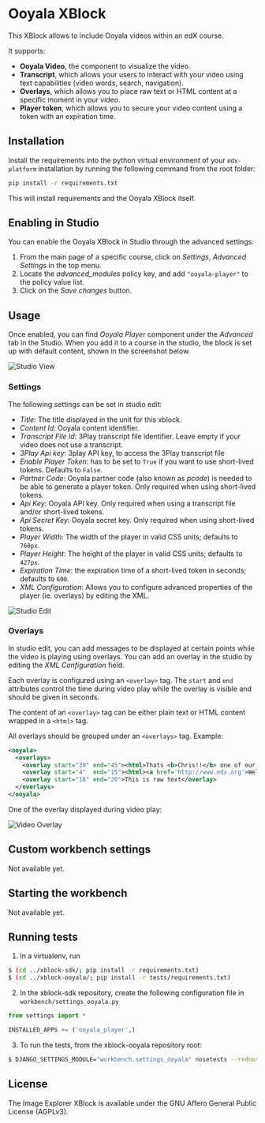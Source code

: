 Ooyala XBlock
=============

This XBlock allows to include Ooyala videos within an edX course.

It supports:

* **Ooyala Video**, the component to visualize the video.
* **Transcript**, which allows your users to interact with your video
  using text capabilities (video words, search, navigation).
* **Overlays**, which allows you to place raw text or HTML content at
  a specific moment in your video.
* **Player token**, which allows you to secure your video content
  using a token with an expiration time.

Installation
------------

Install the requirements into the python virtual environment of your
`edx-platform` installation by running the following command from the
root folder:

```bash
pip install -r requirements.txt
```

This will install requirements and the Ooyala XBlock itself.

Enabling in Studio
------------------

You can enable the Ooyala XBlock in Studio through the advanced
settings:

1. From the main page of a specific course, click on *Settings*,
   *Advanced Settings* in the top menu.
2. Locate the *advanced_modules* policy key, and add
   `"ooyala-player"` to the policy value list.
3. Click on the *Save changes* button.

Usage
-----

Once enabled, you can find _Ooyala Player_ component under the _Advanced_
tab in the Studio. When you add it to a course in the studio, the
block is set up with default content, shown in the screenshot
below.

![Studio View](https://raw.githubusercontent.com/edx-solutions/xblock-ooyala/cfb3a47c8b4842491a1c9797fd6752df3bad5fbf/doc/img/studio-view.png)

### Settings

The following settings can be set in studio edit:

* _Title_: The title displayed in the unit for this xblock.
* _Content Id_: Ooyala content identifier.
* _Transcript File Id_: 3Play transcript file identifier. Leave empty
  if your video does not use a transcript.
* _3Play Api key_: 3play API key, to access the 3Play transcript file
* _Enable Player Token_: has to be set to `True` if you want to use
  short-lived tokens. Defaults to `False`.
* _Partner Code_: Ooyala partner code (also known as _pcode_) is
  needed to be able to generate a player token. Only required when
  using short-lived tokens.
* _Api Key_: Ooyala API key. Only required when using a transcript
  file and/or short-lived tokens.
* _Api Secret Key_: Ooyala secret key. Only required when using
  short-lived tokens.
* _Player Width_: The width of the player in valid CSS units; defaults
  to `760px`.
* _Player Height_: The height of the player in valid CSS units;
  defaults to `427px`.
* _Expiration Time_: the expiration time of a short-lived token in
  seconds; defaults to `600`.
* _XML Configuration_: Allows you to configure advanced properties of
  the player (ie. overlays) by editing the XML.

![Studio Edit](https://raw.githubusercontent.com/edx-solutions/xblock-ooyala/cfb3a47c8b4842491a1c9797fd6752df3bad5fbf/doc/img/studio-edit.png)

### Overlays

In studio edit, you can add messages to be displayed at certain points
while the video is playing using overlays. You can add an overlay in
the studio by editing the _XML Configuration_ field.

Each overlay is configured using an `<overlay>` tag. The `start` and
`end` attributes control the time during video play while the overlay
is visible and should be given in seconds.

The content of an `<overlay>` tag can be either plain text or HTML
content wrapped in a `<html>` tag.

All overlays should be grouped under an `<overlays>` tag. Example:

```xml
<ooyala>
  <overlays>
    <overlay start="39" end="45"><html>Thats <b>Chris!!</b> one of our colleagues!</html></overlay>
    <overlay start="4"  end="15"><html><a href='http://www.edx.org'>Welcome</a> to <b>our course</b>!</html></overlay>
    <overlay start="16" end="20">This is raw text</overlay>
  </overlays>
</ooyala>
```

One of the overlay displayed during video play:

![Video Overlay](https://raw.githubusercontent.com/edx-solutions/xblock-ooyala/cfb3a47c8b4842491a1c9797fd6752df3bad5fbf/doc/img/student-view-overlay.png)

Custom workbench settings
-------------------------

Not available yet.

Starting the workbench
----------------------

Not available yet.

Running tests
-------------

1. In a virtualenv, run

```bash
$ (cd ../xblock-sdk/; pip install -r requirements.txt)
$ (cd ../xblock-ooyala/; pip install -r tests/requirements.txt)
```

2. In the xblock-sdk repository, create the following configuration
   file in `workbench/settings_ooyala.py`

```python
from settings import *

INSTALLED_APPS += ('ooyala_player',)
```

3. To run the tests, from the xblock-ooyala repository root:

```bash
$ DJANGO_SETTINGS_MODULE="workbench.settings_ooyala" nosetests --rednose --verbose --with-cover --cover-package=ooyala_player
```

License
-------

The Image Explorer XBlock is available under the GNU Affero General
Public License (AGPLv3).
